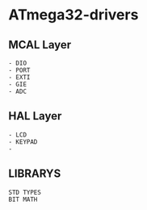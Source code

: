 # ATmega32-drivers

## MCAL Layer

~~~
- DIO
- PORT
- EXTI
- GIE
- ADC
~~~

## HAL Layer

~~~
- LCD
- KEYPAD
-
~~~

## LIBRARYS

~~~
STD TYPES
BIT MATH
~~~